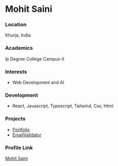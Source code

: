 # Mohit Saini

### Location

Khurja, India

### Academics

Ip Degree College Campus-II

### Interests

- Web Development and AI

### Development

- React, Javascript, Typescript, Tailwind, Css, Html

### Projects

- [Portfolio](https://github.com/mohitsaini07/my-portfolio)
- [EmailValidator](https://github.com/mohitsaini07/email-validator)

### Profile Link

[Mohit Saini](https://github.com/mohitsaini07)
